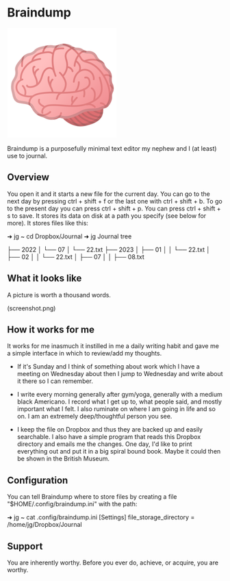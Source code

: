 # Braindump

![BrainDump](icon.png)

Braindump is a purposefully minimal text editor my nephew and I (at least) use to journal.

## Overview

You open it and it starts a new file for the current day. You can go to the next day by pressing ctrl + shift + f or the last one with ctrl + shift + b. To go to the present day you can press ctrl + shift + p. You can press ctrl + shift + s to save. It stores its data on disk at a path you specify (see below for more). It stores files like this:

  ➜ jg ~ cd Dropbox/Journal
  ➜ jg Journal tree

  ├── 2022
  │   └── 07
  │       └── 22.txt
  ├── 2023
  │    ├── 01
  │   │   └── 22.txt
  │   ├── 02
  │   │   └── 22.txt
  │   ├── 07
  │   │   ├── 08.txt

## What it looks like

A picture is worth a thousand words.

(screenshot.png)

## How it works for me

It works for me inasmuch it instilled in me a daily writing habit and gave me a simple interface in which to review/add my thoughts.

* If it's Sunday and I think of something about work which I have a meeting on Wednesday about then I jump to Wednesday and write about it there so I can remember.

* I write every morning generally after gym/yoga, generally with a medium black Americano. I record what I get up to, what people said, and mostly important what I felt. I also ruminate on where I am going in life and so on.  I am an extremely deep/thoughtful person you see.

* I keep the file on Dropbox and thus they are backed up and easily searchable. I also have a simple program that reads this Dropbox directory and emails me the changes. One day, I'd like to print everything out and put it in a big spiral bound book. Maybe it could then be shown in the British Museum.

## Configuration

You can tell Braindump where to store files by creating a file "$HOME/.config/braindump.ini" with the path:

➜ jg ~ cat .config/braindump.ini
[Settings]
file_storage_directory = /home/jg/Dropbox/Journal

## Support

You are inherently worthy. Before you ever do, achieve, or acquire, you are worthy.
